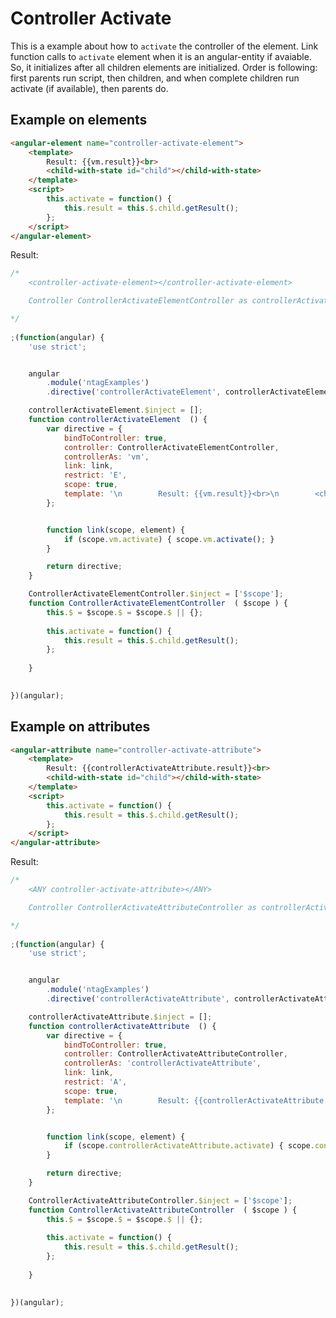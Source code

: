 Controller Activate
===================

This is a example about how to `activate` the controller of the element.
Link function calls to `activate` element when it is an angular-entity if avaiable. So, it initializes after all children elements are initialized.
Order is following: first parents run script, then children, and when complete children run activate (if available), then parents do.


Example on elements
-------------------

```html
<angular-element name="controller-activate-element">
    <template>
        Result: {{vm.result}}<br>
        <child-with-state id="child"></child-with-state>
    </template>
    <script>
        this.activate = function() {
            this.result = this.$.child.getResult();
        };
    </script>
</angular-element>
```

Result:

```javascript
/*
	<controller-activate-element></controller-activate-element>

	Controller ControllerActivateElementController as controllerActivateElement

*/
 
;(function(angular) {
	'use strict';


	angular
		.module('ntagExamples')
		.directive('controllerActivateElement', controllerActivateElement);

	controllerActivateElement.$inject = [];
	function controllerActivateElement  () {
		var directive = {
			bindToController: true,
			controller: ControllerActivateElementController,
			controllerAs: 'vm',
			link: link,
			restrict: 'E',
			scope: true,
			template: '\n        Result: {{vm.result}}<br>\n        <child-with-state id=\"child\"></child-with-state>\n    ',
		};


		function link(scope, element) {
			if (scope.vm.activate) { scope.vm.activate(); }
		}

		return directive;
	}

	ControllerActivateElementController.$inject = ['$scope'];
	function ControllerActivateElementController  ( $scope ) {
		this.$ = $scope.$ = $scope.$ || {};
		
        this.activate = function() {
            this.result = this.$.child.getResult();
        };
    
	}

 
})(angular);
```


Example on attributes
---------------------

```html
<angular-attribute name="controller-activate-attribute">
    <template>
        Result: {{controllerActivateAttribute.result}}<br>
        <child-with-state id="child"></child-with-state>
    </template>
    <script>
        this.activate = function() {
            this.result = this.$.child.getResult();
        };
    </script>
</angular-attribute>
```

Result:

```javascript
/*
	<ANY controller-activate-attribute></ANY>

	Controller ControllerActivateAttributeController as controllerActivateAttribute

*/
 
;(function(angular) {
	'use strict';


	angular
		.module('ntagExamples')
		.directive('controllerActivateAttribute', controllerActivateAttribute);

	controllerActivateAttribute.$inject = [];
	function controllerActivateAttribute  () {
		var directive = {
			bindToController: true,
			controller: ControllerActivateAttributeController,
			controllerAs: 'controllerActivateAttribute',
			link: link,
			restrict: 'A',
			scope: true,
			template: '\n        Result: {{controllerActivateAttribute.result}}<br>\n        <child-with-state id=\"child\"></child-with-state>\n    ',
		};


		function link(scope, element) {
			if (scope.controllerActivateAttribute.activate) { scope.controllerActivateAttribute.activate(); }
		}

		return directive;
	}

	ControllerActivateAttributeController.$inject = ['$scope'];
	function ControllerActivateAttributeController  ( $scope ) {
		this.$ = $scope.$ = $scope.$ || {};
		
        this.activate = function() {
            this.result = this.$.child.getResult();
        };
    
	}

 
})(angular);
```
